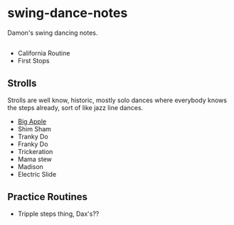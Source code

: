 # swing-dance-notes
Damon's swing dancing notes.

##
* California Routine
* First Stops

## Strolls

Strolls are well know, historic, mostly solo dances where everybody knows the steps already, sort of like jazz line dances.

* [Big Apple](strolls/big-apple.md)
* Shim Sham
* Tranky Do
* Franky Do
* Trickeration
* Mama stew
* Madison
* Electric Slide

## Practice Routines
* Tripple steps thing, Dax's??

